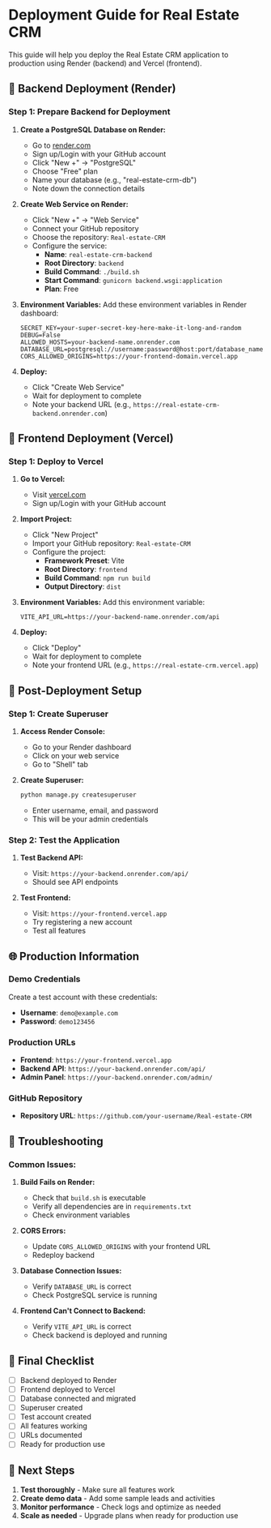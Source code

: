 # Deployment Guide for Real Estate CRM

This guide will help you deploy the Real Estate CRM application to production using Render (backend) and Vercel (frontend).

## 🚀 Backend Deployment (Render)

### Step 1: Prepare Backend for Deployment

1. **Create a PostgreSQL Database on Render:**
   - Go to [render.com](https://render.com)
   - Sign up/Login with your GitHub account
   - Click "New +" → "PostgreSQL"
   - Choose "Free" plan
   - Name your database (e.g., "real-estate-crm-db")
   - Note down the connection details

2. **Create Web Service on Render:**
   - Click "New +" → "Web Service"
   - Connect your GitHub repository
   - Choose the repository: `Real-estate-CRM`
   - Configure the service:
     - **Name**: `real-estate-crm-backend`
     - **Root Directory**: `backend`
     - **Build Command**: `./build.sh`
     - **Start Command**: `gunicorn backend.wsgi:application`
     - **Plan**: Free

3. **Environment Variables:**
   Add these environment variables in Render dashboard:
   ```
   SECRET_KEY=your-super-secret-key-here-make-it-long-and-random
   DEBUG=False
   ALLOWED_HOSTS=your-backend-name.onrender.com
   DATABASE_URL=postgresql://username:password@host:port/database_name
   CORS_ALLOWED_ORIGINS=https://your-frontend-domain.vercel.app
   ```

4. **Deploy:**
   - Click "Create Web Service"
   - Wait for deployment to complete
   - Note your backend URL (e.g., `https://real-estate-crm-backend.onrender.com`)

## 🎨 Frontend Deployment (Vercel)

### Step 1: Deploy to Vercel

1. **Go to Vercel:**
   - Visit [vercel.com](https://vercel.com)
   - Sign up/Login with your GitHub account

2. **Import Project:**
   - Click "New Project"
   - Import your GitHub repository: `Real-estate-CRM`
   - Configure the project:
     - **Framework Preset**: Vite
     - **Root Directory**: `frontend`
     - **Build Command**: `npm run build`
     - **Output Directory**: `dist`

3. **Environment Variables:**
   Add this environment variable:
   ```
   VITE_API_URL=https://your-backend-name.onrender.com/api
   ```

4. **Deploy:**
   - Click "Deploy"
   - Wait for deployment to complete
   - Note your frontend URL (e.g., `https://real-estate-crm.vercel.app`)

## 🔧 Post-Deployment Setup

### Step 1: Create Superuser

1. **Access Render Console:**
   - Go to your Render dashboard
   - Click on your web service
   - Go to "Shell" tab

2. **Create Superuser:**
   ```bash
   python manage.py createsuperuser
   ```
   - Enter username, email, and password
   - This will be your admin credentials

### Step 2: Test the Application

1. **Test Backend API:**
   - Visit: `https://your-backend.onrender.com/api/`
   - Should see API endpoints

2. **Test Frontend:**
   - Visit: `https://your-frontend.vercel.app`
   - Try registering a new account
   - Test all features

## 🌐 Production Information

### Demo Credentials
Create a test account with these credentials:
- **Username**: `demo@example.com`
- **Password**: `demo123456`

### Production URLs
- **Frontend**: `https://your-frontend.vercel.app`
- **Backend API**: `https://your-backend.onrender.com/api/`
- **Admin Panel**: `https://your-backend.onrender.com/admin/`

### GitHub Repository
- **Repository URL**: `https://github.com/your-username/Real-estate-CRM`

## 🐛 Troubleshooting

### Common Issues:

1. **Build Fails on Render:**
   - Check that `build.sh` is executable
   - Verify all dependencies are in `requirements.txt`
   - Check environment variables

2. **CORS Errors:**
   - Update `CORS_ALLOWED_ORIGINS` with your frontend URL
   - Redeploy backend

3. **Database Connection Issues:**
   - Verify `DATABASE_URL` is correct
   - Check PostgreSQL service is running

4. **Frontend Can't Connect to Backend:**
   - Verify `VITE_API_URL` is correct
   - Check backend is deployed and running

## 📝 Final Checklist

- [ ] Backend deployed to Render
- [ ] Frontend deployed to Vercel
- [ ] Database connected and migrated
- [ ] Superuser created
- [ ] Test account created
- [ ] All features working
- [ ] URLs documented
- [ ] Ready for production use

## 🎯 Next Steps

1. **Test thoroughly** - Make sure all features work
2. **Create demo data** - Add some sample leads and activities
3. **Monitor performance** - Check logs and optimize as needed
4. **Scale as needed** - Upgrade plans when ready for production use
